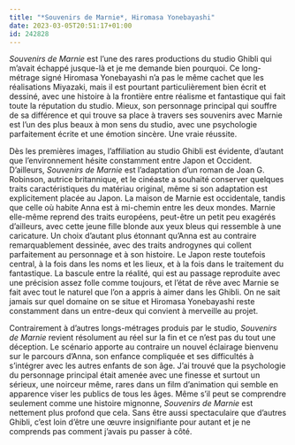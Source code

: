 ```yaml
---
title: "*Souvenirs de Marnie*, Hiromasa Yonebayashi"
date: 2023-03-05T20:51:17+01:00
id: 242828 
---
```


*Souvenirs de Marnie* est l’une des rares productions du studio Ghibli qui m’avait échappé jusque-là et je me demande bien pourquoi. Ce long-métrage signé Hiromasa Yonebayashi n’a pas le même cachet que les réalisations Miyazaki, mais il est pourtant particulièrement bien écrit et dessiné, avec une histoire à la frontière entre réalisme et fantastique qui fait toute la réputation du studio. Mieux, son personnage principal qui souffre de sa différence et qui trouve sa place à travers ses souvenirs avec Marnie est l’un des plus beaux à mon sens du studio, avec une psychologie parfaitement écrite et une émotion sincère. Une vraie réussite.

Dès les premières images, l’affiliation au studio Ghibli est évidente, d’autant que l’environnement hésite constamment entre Japon et Occident. D’ailleurs, *Souvenirs de Marnie* est l’adaptation d’un roman de Joan G. Robinson, autrice britannique, et le cinéaste a souhaité conserver quelques traits caractéristiques du matériau original, même si son adaptation est explicitement placée au Japon. La maison de Marnie est occidentale, tandis que celle où habite Anna est à mi-chemin entre les deux mondes. Marnie elle-même reprend des traits européens, peut-être un petit peu exagérés d’ailleurs, avec cette jeune fille blonde aux yeux bleus qui ressemble à une caricature. Un choix d’autant plus étonnant qu’Anna est au contraire remarquablement dessinée, avec des traits androgynes qui collent parfaitement au personnage et à son histoire. Le Japon reste toutefois central, à la fois dans les noms et les lieux, et à la fois dans le traitement du fantastique. La bascule entre la réalité, qui est au passage reproduite avec une précision assez folle comme toujours, et l’état de rêve avec Marnie se fait avec tout le naturel que l’on a appris à aimer dans les Ghibli. On ne sait jamais sur quel domaine on se situe et Hiromasa Yonebayashi reste constamment dans un entre-deux qui convient à merveille au projet. 

Contrairement à d’autres longs-métrages produis par le studio, *Souvenirs de Marnie* revient résolument au réel sur la fin et ce n’est pas du tout une déception. Le scénario apporte au contraire un nouvel éclairage bienvenu sur le parcours d’Anna, son enfance compliquée et ses difficultés à s’intégrer avec les autres enfants de son âge. J’ai trouvé que la psychologie du personnage principal était amenée avec une finesse et surtout un sérieux, une noirceur même, rares dans un film d’animation qui semble en apparence viser les publics de tous les âges. Même s’il peut se comprendre seulement comme une histoire mignonne, *Souvenirs de Marnie* est nettement plus profond que cela. Sans être aussi spectaculaire que d’autres Ghibli, c’est loin d’être une œuvre insignifiante pour autant et je ne comprends pas comment j’avais pu passer à côté. 